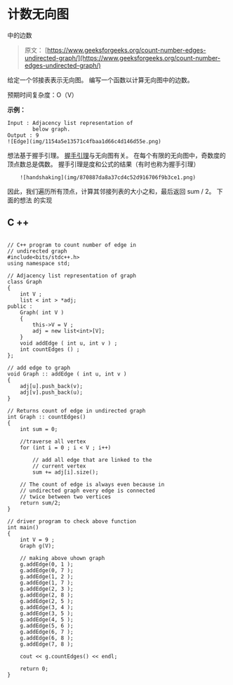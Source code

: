 # 计数无向图

中的边数

> 原文： [https://www.geeksforgeeks.org/count-number-edges-undirected-graph/](https://www.geeksforgeeks.org/count-number-edges-undirected-graph/)

给定一个邻接表表示无向图。 编写一个函数以计算无向图中的边数。

预期时间复杂度：O（V）

**示例：**

```
Input : Adjacency list representation of
        below graph.  
Output : 9
![Edge](img/1154a5e13571c4fbaa1d66c4d146d55e.png)

```

想法基于握手引理。 [握手引理](https://www.geeksforgeeks.org/handshaking-lemma-and-interesting-tree-properties/)与无向图有关。 在每个有限的无向图中，奇数度的顶点数总是偶数。 握手引理是度和公式的结果（有时也称为握手引理）

```
    ![handshaking](img/870887da8a37cd4c52d916706f9b3ce1.png) 
```

因此，我们遍历所有顶点，计算其邻接列表的大小之和，最后返回 sum / 2。 下面的想法
的实现

## C ++

```

// C++ program to count number of edge in 
// undirected graph 
#include<bits/stdc++.h> 
using namespace std; 

// Adjacency list representation of graph 
class Graph 
{ 
    int V ; 
    list < int > *adj; 
public : 
    Graph( int V ) 
    { 
        this->V = V ; 
        adj = new list<int>[V]; 
    } 
    void addEdge ( int u, int v ) ; 
    int countEdges () ; 
}; 

// add edge to graph 
void Graph :: addEdge ( int u, int v ) 
{ 
    adj[u].push_back(v); 
    adj[v].push_back(u); 
} 

// Returns count of edge in undirected graph 
int Graph :: countEdges() 
{ 
    int sum = 0; 

    //traverse all vertex 
    for (int i = 0 ; i < V ; i++) 

        // add all edge that are linked to the 
        // current vertex 
        sum += adj[i].size(); 

    // The count of edge is always even because in 
    // undirected graph every edge is connected 
    // twice between two vertices 
    return sum/2; 
} 

// driver program to check above function 
int main() 
{ 
    int V = 9 ; 
    Graph g(V); 

    // making above uhown graph 
    g.addEdge(0, 1 ); 
    g.addEdge(0, 7 ); 
    g.addEdge(1, 2 ); 
    g.addEdge(1, 7 ); 
    g.addEdge(2, 3 ); 
    g.addEdge(2, 8 ); 
    g.addEdge(2, 5 ); 
    g.addEdge(3, 4 ); 
    g.addEdge(3, 5 ); 
    g.addEdge(4, 5 ); 
    g.addEdge(5, 6 ); 
    g.addEdge(6, 7 ); 
    g.addEdge(6, 8 ); 
    g.addEdge(7, 8 ); 

    cout << g.countEdges() << endl; 

    return 0; 
} 

```